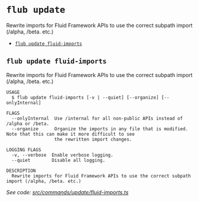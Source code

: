 `flub update`
=============

Rewrite imports for Fluid Framework APIs to use the correct subpath import (/alpha, /beta. etc.)

* [`flub update fluid-imports`](#flub-update-fluid-imports)

## `flub update fluid-imports`

Rewrite imports for Fluid Framework APIs to use the correct subpath import (/alpha, /beta. etc.)

```
USAGE
  $ flub update fluid-imports [-v | --quiet] [--organize] [--onlyInternal]

FLAGS
  --onlyInternal  Use /internal for all non-public APIs instead of /alpha or /beta.
  --organize      Organize the imports in any file that is modified. Note that this can make it more difficult to see
                  the rewritten import changes.

LOGGING FLAGS
  -v, --verbose  Enable verbose logging.
  --quiet        Disable all logging.

DESCRIPTION
  Rewrite imports for Fluid Framework APIs to use the correct subpath import (/alpha, /beta. etc.)
```

_See code: [src/commands/update/fluid-imports.ts](https://github.com/microsoft/FluidFramework/blob/main/build-tools/packages/build-cli/src/commands/update/fluid-imports.ts)_
